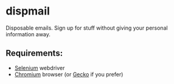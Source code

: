 # dispmail
Disposable emails. Sign up for stuff without giving your personal information away.

## Requirements:
- [Selenium](https://www.selenium.dev/downloads/) webdriver
- [Chromium](https://www.chromium.org/getting-involved/download-chromium) browser (or [Gecko](https://github.com/mozilla/geckodriver/releases) if you prefer)
